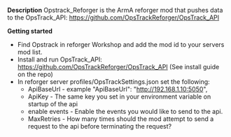 **Description**
Opstrack_Reforger is the ArmA reforger mod that pushes data to the OpsTrack_API: https://github.com/OpsTrackReforger/OpsTrack_API

**Getting started**
- Find Opstrack in reforger Workshop and add the mod id to your servers mod list.
- Install and run OpsTrack_API: https://github.com/OpsTrackReforger/OpsTrack_API (See install guide on the repo)
- In reforger server profiles/OpsTrackSettings.json set the following:
  - ApiBaseUrl - example "ApiBaseUrl": "http://192.168.1.10:5050",
  - ApiKey - The same key you set in your environment variable on startup of the api
  - enable events - Enable the events you would like to send to the api.
  - MaxRetries - How many times should the mod attempt to send a request to the api before terminating the request?


